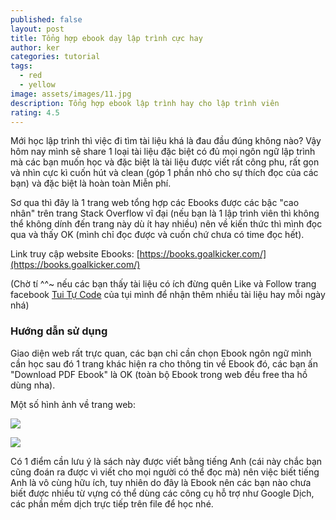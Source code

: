 ```yaml
---
published: false
layout: post
title: Tổng hợp ebook dạy lập trình cực hay
author: ker
categories: tutorial
tags:
  - red
  - yellow
image: assets/images/11.jpg
description: Tổng hợp ebook lập trình hay cho lập trình viên
rating: 4.5
---
```

Mới học lập trình thì việc đi tìm tài liệu khá là đau đầu đúng không nào? Vậy hôm nay mình sẽ share 1 loại tài liệu đặc biệt có đủ mọi ngôn ngữ lập trình mà các bạn muốn học và đặc biệt là tài liệu được viết rất công phu, rất gọn và nhìn cực kì cuốn hút và clean (góp 1 phần nhỏ cho sự thích đọc của các bạn) và đặc biệt là hoàn toàn Miễn phí.

Sơ qua thì đây là 1 trang web tổng hợp các Ebooks được các bậc "cao nhân" trên trang Stack Overflow vĩ đại (nếu bạn là 1 lập trình viên thì không thể không dính đến trang này dù ít hay nhiều) nên về kiến thức thì mình đọc qua và thấy OK (mình chỉ đọc được và cuốn chứ chưa có time đọc hết).

Link truy cập website Ebooks: [https://books.goalkicker.com/](https://books.goalkicker.com/)

(Chờ tí ^^~ nếu các bạn thấy tài liệu có ích đừng quên Like và Follow trang facebook [Tui Tự Code](https://www.facebook.com/shareAboutIT/) của tụi mình để nhận thêm nhiều tài liệu hay mỗi ngày nhá)

### Hướng dẫn sử dụng
Giao diện web rất trực quan, các bạn chỉ cần chọn Ebook ngôn ngữ mình cần học sau đó 1 trang khác hiện ra cho thông tin về Ebook đó, các bạn ấn "Download PDF Ebook" là OK (toàn bộ Ebook trong web đều free tha hồ dùng nha).

Một số hình ảnh về trang web:

![](https://4.bp.blogspot.com/-BB7oO13Zsnk/XFgB45OuztI/AAAAAAAAAXA/o3Z_3PAKxkEGv_G6Wc_o3REEE208pwlCQCK4BGAYYCw/s320/webcode1.PNG)

![](https://2.bp.blogspot.com/-dizb_fjogxU/XFgCbGWj3sI/AAAAAAAAAXM/BPO_Z8Pzi_4OZkzu2DHMUKn-RPmdvwRRQCK4BGAYYCw/s320/webcode2.PNG)

Có 1 điểm cần lưu ý là sách này được viết bằng tiếng Anh (cái này chắc bạn cũng đoán ra được vì viết cho mọi người có thể đọc mà) nên việc biết tiếng Anh là vô cùng hữu ích, tuy nhiên do đây là Ebook nên các bạn nào chưa biết được nhiều từ vựng có thể dùng các công cụ hỗ trợ như Google Dịch, các phần mềm dịch trực tiếp trên file để học nhé.